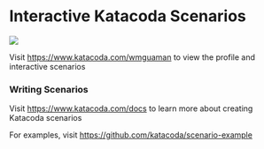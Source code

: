 # Interactive Katacoda Scenarios

[![](http://shields.katacoda.com/katacoda/wmguaman/count.svg)](https://www.katacoda.com/wmguaman "Get your profile on Katacoda.com")

Visit https://www.katacoda.com/wmguaman to view the profile and interactive scenarios

### Writing Scenarios
Visit https://www.katacoda.com/docs to learn more about creating Katacoda scenarios

For examples, visit https://github.com/katacoda/scenario-example
